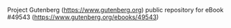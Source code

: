 Project Gutenberg (https://www.gutenberg.org) public repository for eBook #49543 (https://www.gutenberg.org/ebooks/49543)
